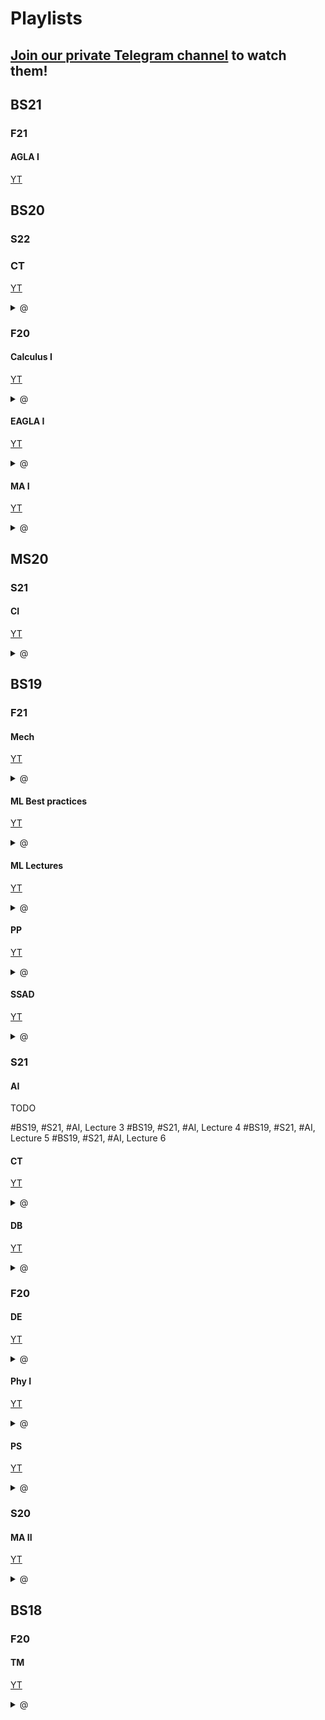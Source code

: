 # Playlists

## [Join our private Telegram channel](https://t.me/+Up2u4_lCIullNTQy) to watch them!

## BS21

### F21

#### AGLA I

[YT](https://youtube.com/playlist?list=PLtFS7FHavVl8l4q7Z_ja2ajzr4pRGGvYZ)

<!-- TODO -->

## BS20

### S22

### CT

[YT](https://youtube.com/playlist?list=PLlxR_sEKjSpQ2pmaZeut4ePfMtK_26UPh)

<details> <summary> @ </summary>

- [Lecture 1; Introduction, State-Space](https://t.me/c/1789230036/238)
- [Tutorial 1; Part 1](https://t.me/c/1789230036/245)
- [Lecture 2; Stability, Eigenvalue analysis](https://t.me/c/1789230036/239)
- [Tutorial 2](https://t.me/c/1789230036/246)
- [Lecture 3; Laplace, Transfer function](https://t.me/c/1789230036/240)
- [Tutorial 3](https://t.me/c/1789230036/247)
- [Lecture 4; Bode plot, margins](https://t.me/c/1789230036/241)
- [Tutorial 4](https://t.me/c/1789230036/248)
- [Lecture 5; Stabilizing Control](https://t.me/c/1789230036/242)
- [Lecture 6; Discrete Systems](https://t.me/c/1789230036/243)
- [Lecture 7; Lyapunov Equation](https://t.me/c/1789230036/244)
</details>


### F20

#### Calculus I

[YT](https://youtube.com/playlist?list=PLUI4rqPAsSEbzrpqphMWQ06p70RtXRDwR)

<details> <summary> @ </summary>

Dautov's labs

- [Week 1 - B20-03](https://t.me/c/1789230036/249)
- [Week 1 - B20-04](https://t.me/c/1789230036/250)
- [Week 2 - B20-03](https://t.me/c/1789230036/251)
- [Week 2 - B20-04](https://t.me/c/1789230036/252)
- [Week 3 - B20-03](https://t.me/c/1789230036/253)
- [Remarks on the Week 3 Lab](https://t.me/c/1789230036/254)
- [Week 4 - B20-03](https://t.me/c/1789230036/255)
- [Week 4 - B20-04](https://t.me/c/1789230036/256)
- [Week 5 - B20-03](https://t.me/c/1789230036/257)
- [Week 5 - B20-04](https://t.me/c/1789230036/258)
- [Week 6 - B20-03](https://t.me/c/1789230036/259)
- [Week 6 - B20-04](https://t.me/c/1789230036/260)
- [Week 7 - B20-03](https://t.me/c/1789230036/261)
- [Week 7 - B20-04](https://t.me/c/1789230036/262)
- [Week 9 - 16_00](https://t.me/c/1789230036/263)
- [Week 9 - 17_40](https://t.me/c/1789230036/264)
- [Week 10 - 16_00](https://t.me/c/1789230036/265)
- [Week 10 - 17_40](https://t.me/c/1789230036/266)
- [Week 11 - 16_00](https://t.me/c/1789230036/267)
- [Week 11 - 17_40](https://t.me/c/1789230036/268)
- [Week 12 - 16_00](https://t.me/c/1789230036/269)
- [Week 12 - 17_40](https://t.me/c/1789230036/270)
- [Week 13 - 16_00](https://t.me/c/1789230036/271)
- [Week 13 - 17_40](https://t.me/c/1789230036/272)
- [Week 14 - 16_00](https://t.me/c/1789230036/273)
- [Week 14 - 17_40](https://t.me/c/1789230036/274)
- [How to find all values of parameter 𝛼 such that the integral converges](https://t.me/c/1789230036/275)

</details>

#### EAGLA I

[YT](https://youtube.com/playlist?list=PLtFS7FHavVl-VXiod2y_fZTAVClyEXB-0)

<details> <summary> @ </summary>

- [lab1, group 4](https://t.me/c/1789230036/5)
- [lab2, group 3](https://t.me/c/1789230036/6)
- [lab2, group 4](https://t.me/c/1789230036/7)
- [lab3, group 4](https://t.me/c/1789230036/8)
- [lab 4](https://t.me/c/1789230036/9)
- [lab 5, group 4 (part 1)](https://t.me/c/1789230036/10)
- [lab 5, group 4 (part 2)](https://t.me/c/1789230036/11)
- [lab 6, group 3](https://t.me/c/1789230036/12)
- [lab 6, group 4](https://t.me/c/1789230036/13)
- [lab 7, group 3](https://t.me/c/1789230036/14)
- [lab 7, group 4](https://t.me/c/1789230036/15)
- [lab 9, group 3](https://t.me/c/1789230036/16)
- [lab 9, group 4](https://t.me/c/1789230036/17)
- [lab 10, group 3](https://t.me/c/1789230036/18)
- [lab 10, group 4](https://t.me/c/1789230036/19)
</details>

#### MA I

[YT](https://youtube.com/playlist?list=PLUI4rqPAsSEa5OGnDRhGTRuznzkcAJUpv) <details> <summary> @ </summary>

- [Lab 1.1 ](https://t.me/c/1789230036/276)
- [Lab 1.2 ](https://t.me/c/1789230036/277)
- [Lab 2 ](https://t.me/c/1789230036/278)
- [Lab 3 ](https://t.me/c/1789230036/279)
- [Lab 4 ](https://t.me/c/1789230036/280)
- [Lab 5 ](https://t.me/c/1789230036/281)
- [Lab 6 ](https://t.me/c/1789230036/282)
- [Lab 7 ](https://t.me/c/1789230036/283)
- [Lab 8](https://t.me/c/1789230036/284)
- [Lecture 1](https://t.me/c/1789230036/285)
- [Lecture 2](https://t.me/c/1789230036/286)
- [Lecture 3](https://t.me/c/1789230036/287)
- [Lecture 4](https://t.me/c/1789230036/288)
- [Lecture 5](https://t.me/c/1789230036/289)
- [Lecture 6](https://t.me/c/1789230036/290)
- [Lecture 7](https://t.me/c/1789230036/291)
- [Lecture 8](https://t.me/c/1789230036/292)
- [Lecture 9](https://t.me/c/1789230036/293)
- [Lecture 10](https://t.me/c/1789230036/294)
- [Lecture 11](https://t.me/c/1789230036/295)
- [Lecture 12](https://t.me/c/1789230036/296)
</details>

## MS20

### S21

#### CI

[YT](https://youtube.com/playlist?list=PLlxR_sEKjSpQpIgRykNdcwITKqXl3Gu-K)

<details> <summary> @ </summary>

- [1. Lecture 1 (Introduction, Null space, Projectors)](https://t.me/c/1789230036/223)
- [2. Lecture 2 (Row, Column, Left Null space, control applications)](https://t.me/c/1789230036/224)
- [3. Lecture 3 (Least Squares and Quadratic Programming)](https://t.me/c/1789230036/225)
- [4. Lecture 4 (Domain, Convex Domains)](https://t.me/c/1789230036/226)
- [5. Lecture 5 (H, V-polytopes and Linear Programming)](https://t.me/c/1789230036/227)
- [6. Practical Session 1 (Subspaces, Quadratic programming)](https://t.me/c/1789230036/228)
- [7. QCQP, SOCP](https://t.me/c/1789230036/229)
- [8. Practical Session 2 (Static equilibrium)](https://t.me/c/1789230036/230)
- [9. Zonotopes and MPC](https://t.me/c/1789230036/231)
- [10. LMI-based explicit MPC](https://t.me/c/1789230036/232)
- [11. SDP, ellipsoids](https://t.me/c/1789230036/233)
- [12. Mixed-Integer Convex Programming](https://t.me/c/1789230036/234)
</details>

## BS19

### F21

#### Mech

[YT](https://youtube.com/playlist?list=PLNh4MTycRwFB3b_Bd6XZIUu8RXOm3GXBW)

<details> <summary> @ </summary>

- [Week 6.2 - Motion Transmission Mechanisms (pt. 1) - Spur, Planetary Gears and Harmonic drives](https://t.me/c/1789230036/218)
- [Week 6.2 - Motion Transmission Mechanisms (pt. 2) - Belt and Chain Transmissions](https://t.me/c/1789230036/219)
- [Week 6.2 - Motion Transmission Mechanisms (pt. 3) - Rotary-to-Linear Transmissions](https://t.me/c/1789230036/220)
- [Week 6.3 - Introduction to Sensors. Absolute Position Sensors](https://t.me/c/1789230036/221)

</details>

#### ML Best practices

[YT](https://youtube.com/playlist?list=PLJHon32ieRbI8rwg3K9mdUfiBfSaeFreb)

<details> <summary> @ </summary>

- [1. Introduction and Starting kit](https://t.me/c/1789230036/208)
- [2. Dropout](https://t.me/c/1789230036/209)
- [3. Batch Normalization](https://t.me/c/1789230036/210)
- [4. Early Stopping](https://t.me/c/1789230036/211)
- [5. Learning Rate Scheduling](https://t.me/c/1789230036/212)
- [6. Choosing Optimizer](https://t.me/c/1789230036/213)
- [7. Gradient Clipping](https://t.me/c/1789230036/214)
- [8. Data Augmentation](https://t.me/c/1789230036/215)
- [9. Pretrained Layers and Modules](https://t.me/c/1789230036/216)
</details>

#### ML Lectures

[YT](https://youtube.com/playlist?list=PLDtVwbUDS3WnlwDgpHnPVUvwDrjHNkRVh)

<details> <summary> @ </summary>

- [Lecture 1, Intro to ML](https://t.me/c/1789230036/199)
- [Lecture 2, Regression](https://t.me/c/1789230036/200)
- [Lecture 7, DNNs](https://t.me/c/1789230036/201)
- [Lecture 8, CNNs](https://t.me/c/1789230036/202)
- [Lecture 10, Midterm editorial](https://t.me/c/1789230036/203)
- [Lecture 11, Ensemble methods](https://t.me/c/1789230036/204)
- [Lecture 12, Clustering](https://t.me/c/1789230036/205)
- [Lecture 13, GANs](https://t.me/c/1789230036/206)
</details>

#### PP

[YT](https://youtube.com/playlist?list=PLov3NSwpY86eMWcSLVDi071ertPAA22Dr)

<details> <summary> @ </summary>

- [Course Introduction](https://t.me/c/1789230036/183)
- [Lecture 1. Part 1. Imperative vs Declarative. Paradigms overview](https://t.me/c/1789230036/184)
- [Lecture 1. Part 2. Lambda calculus](https://t.me/c/1789230036/185)
- [Lecture 2. Functional programming in Racket](https://t.me/c/1789230036/186)
- [Lecture 3. Higher-order functions and lists](https://t.me/c/1789230036/187)
- [Lecture 4. Closures. List comprehensions. Functional Python and JS](https://t.me/c/1789230036/188)
- [Lecture 5. Introduction to Haskell](https://t.me/c/1789230036/189)
- [Lecture 6. Higher-order functions. ADTs. Parametric polymorphism](https://t.me/c/1789230036/190)
- [Lecture 7. Input and output in Haskell](https://t.me/c/1789230036/191)
- [Lecture 8. Lazy evaluation in Haskell](https://t.me/c/1789230036/192)
- [Lecture 9. Wholemeal programming. ADTs in other languages](https://t.me/c/1789230036/193)
- [Lecture 10. Introduction to Prolog](https://t.me/c/1789230036/194)
- [Lecture 11. Lists and arithmetic in Prolog](https://t.me/c/1789230036/195)
- [Lecture 12. Cut and negation as failure in Prolog](https://t.me/c/1789230036/196)
- [Solutions to pre final exam questions](https://t.me/c/1789230036/197)
</details>

#### SSAD

[YT](https://youtube.com/playlist?list=PLaIsQH4uc08woJKRAA7mmjs9fU0jeKjjM)

<details> <summary> @ </summary>

- [Lecture 1, README vs. IEEE](https://t.me/c/1789230036/166)
- [Lecture 2, Requirements Engineering](https://t.me/c/1789230036/167)
- [Lecture 3, Rational Unified Process vs. Agile](https://t.me/c/1789230036/168)
- [Lecture 4, Object-Oriented Analysis & Design](https://t.me/c/1789230036/169)
- [Lecture 5, Object Thinking and DDD](https://t.me/c/1789230036/170)
- [Lecture 6, Patterns, Anti-Patterns, and Refactoring](https://t.me/c/1789230036/171)
- [Lecture 7, XML vs JSON](https://t.me/c/1789230036/172)
- [Lecture 8, Unified Modeling Language (UML)](https://t.me/c/1789230036/173)
- [Lecture 9, IDEF, SQL, NoSQL](https://t.me/c/1789230036/174)
- [Lecture 10, Continuous Delivery](https://t.me/c/1789230036/175)
- [Lecture 11, Microservices and RESTful APIs](https://t.me/c/1789230036/176)
- [Lecture 12, Serverless Design in Cloud](https://t.me/c/1789230036/177)
- [Lecture 13, Test-Driven Development](https://t.me/c/1789230036/178)
- [Lecture 14, Test Patterns and Anti-Patterns](https://t.me/c/1789230036/179)
- [Lecture 15, Coupling & Cohesion and Other Metrics](https://t.me/c/1789230036/180)
- [Lecture 16, Future of Software Design](https://t.me/c/1789230036/181)
</details>

### S21

#### AI

TODO

<!-- [YT](https://youtube.com/playlist?list=PLB6s35Ya4Paovn_wKttoAg3IrHTZSPMjy) -->

#BS19, #S21, #AI, Lecture 3
#BS19, #S21, #AI, Lecture 4
#BS19, #S21, #AI, Lecture 5
#BS19, #S21, #AI, Lecture 6

#### CT

[YT](https://youtube.com/watch?v=x2cYtqJR-qg&list=PLlxR_sEKjSpTyteBJYJR6WBuAlPineEwz)

<details> <summary> @ </summary>

- [Lecture 2, Stability [bad audio]](https://t.me/c/1789230036/153)
- [Lecture 4, Stabilizing Control](https://t.me/c/1789230036/154)
- [Lecture 5, Stabilizing Control, Discrete Dynamics](https://t.me/c/1789230036/155)
- [Lecture 6, Null space, Row space, Projectors](https://t.me/c/1789230036/156)
- [Lecture 7, Column space, Left Null space](https://t.me/c/1789230036/157)
- [Lecture 8, Lyapunov Theory, Lyapunov equations](https://t.me/c/1789230036/158)
- [Lecture 10, Observers](https://t.me/c/1789230036/159)
- [Lecture 11, Controllability, Observability [bad audio]](https://t.me/c/1789230036/160)
- [Lecture 12 Manipulator eq, Linearization [ver. 1]](https://t.me/c/1789230036/161)
- [Lecture 12 Manipulator eq, Linearization [ver. 2]](https://t.me/c/1789230036/162)
- [Lecture 13, Explicit constraints](https://t.me/c/1789230036/163)
- [Lecture 14, SRD](https://t.me/c/1789230036/164)
</details>

#### DB

[YT](https://youtube.com/playlist?list=PLB6s35Ya4ParNWZqsxD-j6MzP9nf7pV7t)

<details> <summary> @ </summary>

- [Lecture 02 Relational Algebra and SQL](https://t.me/c/1789230036/142)
- [Lecture 03 - Storage Architectures](https://t.me/c/1789230036/143)
- [Extendible Hashing](https://t.me/c/1789230036/144)
- [Database Systems - Lecture 04 - Indexes](https://t.me/c/1789230036/145)
- [Lab 5 Indexes](https://t.me/c/1789230036/146)
- [Lecture 05 - Query Processing](https://t.me/c/1789230036/147)
- [Query Optimisation](https://t.me/c/1789230036/148)
- [Transaction Part 1](https://t.me/c/1789230036/149)
- [Transaction Processing Part 2](https://t.me/c/1789230036/150)
- [Concurrency Control](https://t.me/c/1789230036/151)

</details>

### F20

#### DE

[YT](https://youtube.com/playlist?list=PL-9NmFdiBDkSQ30UqrXPHUfU2EClnKk0m)

<details> <summary> @ </summary>

- [Week 1, Lecture](https://t.me/c/1789230036/127)
- [Week 2, Lecture](https://t.me/c/1789230036/128)
- [Week 2, Tutorial, Substitutions](https://t.me/c/1789230036/129)
- [Week 3, Lecture](https://t.me/c/1789230036/130)
- [Week 5, Lecture](https://t.me/c/1789230036/131)
- [Week 6, Lecture](https://t.me/c/1789230036/132)
- [Week 7, Lecture](https://t.me/c/1789230036/133)
- [Week 8, Lecture](https://t.me/c/1789230036/134)
- [Week 9, Lecture](https://t.me/c/1789230036/135)
- [Week 10, Lecture](https://t.me/c/1789230036/136)
- [Week 11, Lecture](https://t.me/c/1789230036/137)
- [Week 12, Optional lecture](https://t.me/c/1789230036/138)
- [Week 13, Lecture](https://t.me/c/1789230036/139)
- [Week 14, Colloquium for volunteers](https://t.me/c/1789230036/140)
</details>

#### Phy I

[YT](https://youtube.com/playlist?list=PLNh4MTycRwFC3nc0sv_0--T7OuLHxMkMK)

<details> <summary> @ </summary>

- [Week 1 - Live lecture (pt. 1). Class outline](https://t.me/c/1789230036/92)
- [Week 1 - Live lecture (pt. 2). Acceleration](https://t.me/c/1789230036/93)
- [Week 1 - Motion along Straight Line](https://t.me/c/1789230036/94)
- [Week 2 - Live Lecture. Uniform Circular Motion](https://t.me/c/1789230036/95)
- [Week 2 - Motion in 3D (pt. 1)](https://t.me/c/1789230036/96)
- [Week 2 - Projectile motion (pt. 2)](https://t.me/c/1789230036/97)
- [Week 3 - Newton's Laws 1. Live Session](https://t.me/c/1789230036/98)
- [Week 3 - Newton's Laws (pt. 1)](https://t.me/c/1789230036/99)
- [Week 3 - Newton's Laws (pt. 2)](https://t.me/c/1789230036/100)
- [Week 4 - Live Session](https://t.me/c/1789230036/101)
- [Week 4 - Newton's Laws. Friction (pt. 2)](https://t.me/c/1789230036/102)
- [Week 4 - Newton's Laws. Gravitational Force and Tension (pt. 1)](https://t.me/c/1789230036/103)
- [Week 5 - Live Session](https://t.me/c/1789230036/104)
- [Week 5 - Newton's laws of motion. Drag force and uniform circular motion](https://t.me/c/1789230036/105)
- [Week 6 - Energy 1 (Pre-recorded Video)](https://t.me/c/1789230036/106)
- [Week 6 - Energy and Work 1. Live Lecture](https://t.me/c/1789230036/107)
- [Week 7 - Energy 2. Work and Power (Live Lecture)](https://t.me/c/1789230036/108)
- [Week 7 - Energy, Work 2 (pre-recorded video)](https://t.me/c/1789230036/109)
- [Week 8 - Conservation of Mechanical Energy (live lecture)](https://t.me/c/1789230036/110)
- [Week 8 - Part 2. Conservative Forces (pre-recorded video)](https://t.me/c/1789230036/111)
- [Week 8 - Potential Energy (pre-recorded video)](https://t.me/c/1789230036/112)
- [Week 9 - Conservation of Energy (Live Lecture)](https://t.me/c/1789230036/113)
- [Week 9 - Conservation of Energy (pre-recorded video)](https://t.me/c/1789230036/114)
- [Week 10 - Center of Mass (Pre-recorded Video)](https://t.me/c/1789230036/115)
- [Week 10 - Motion of Center of Mass (Recorded Lecture)](https://t.me/c/1789230036/116)
- [Week 11 - Linear Momentum. Impulse (Live Lecture)](https://t.me/c/1789230036/117)
- [Week 12 - Conservation of Linear Momentum (pre-recorded Lecture pt. 1)](https://t.me/c/1789230036/118)
- [Week 12 - Elastic and Inelastic Collisions (pre-recorded Lecture pt. 2)](https://t.me/c/1789230036/119)
- [Week 13 - Mechanics of Rotation (Live Lecture)](https://t.me/c/1789230036/120)
- [Week 13 - Rotation (pre-recorded lecture)](https://t.me/c/1789230036/121)
- [Week 14.1 - Rolling Motion (pre-recorded)](https://t.me/c/1789230036/122)
- [Week 14.2 - Rolling down a Ramp (pre-recorded)](https://t.me/c/1789230036/123)
- [Week 14.3 - Angular Momentum and Conservation Laws (live lecture)](https://t.me/c/1789230036/124)
- [Week 15 - Euler-Lagrange Equations](https://t.me/c/1789230036/125)

</details>

#### PS

[YT](https://youtube.com/playlist?list=PLUI4rqPAsSEbWP1ov_FFfnPWZujSzF7jV)

<details> <summary> @ </summary>

- [Week 1, Lab (20.08.2020)](https://t.me/c/1789230036/51)
- [Week 1, Lab by prof. Gorodetskiy](https://t.me/c/1789230036/52)
- [Week 1, Lecture](https://t.me/c/1789230036/53)
- [Week 2, Lab (28.08.2020)](https://t.me/c/1789230036/54)
- [Week 2, Lab by prof. Gorodetskiy](https://t.me/c/1789230036/55)
- [Week 2, Lecture](https://t.me/c/1789230036/56)
- [Week 3, Lab (3.09.2020)](https://t.me/c/1789230036/57)
- [Week 3, Lab by prof. Gorodetskiy](https://t.me/c/1789230036/58)
- [Week 3, Lecture](https://t.me/c/1789230036/59)
- [Week 3, Lecture definitions once again](https://t.me/c/1789230036/60)
- [Week 4, Lab (10.09.2020)](https://t.me/c/1789230036/61)
- [Week 4, Lab by prof. Gorodetskiy](https://t.me/c/1789230036/62)
- [Week 4, Lecture](https://t.me/c/1789230036/63)
- [Week 5, Lab (17.09.2020)](https://t.me/c/1789230036/64)
- [Week 5, Lab by prof. Gorodetskiy](https://t.me/c/1789230036/65)
- [Week 5, Lecture](https://t.me/c/1789230036/66)
- [Week 5, Lecture, Normal distribution tables](https://t.me/c/1789230036/67)
- [Week 6, Lab (24.09.2020)](https://t.me/c/1789230036/68)
- [Week 6, Lab by prof. Gorodetskiy](https://t.me/c/1789230036/69)
- [Week 6, Lecture](https://t.me/c/1789230036/70)
- [Week 7, Lab (1.10.2020)](https://t.me/c/1789230036/71)
- [Week 7, Lab by prof. Gorodetskiy](https://t.me/c/1789230036/72)
- [Week 7, Lab, Task 12, Explanation by Aleksey Shikulin](https://t.me/c/1789230036/73)
- [Week 7, Lecture](https://t.me/c/1789230036/74)
- [Week 8, Lab](https://t.me/c/1789230036/75)
- [Week 8, Lab (15.10.2020)](https://t.me/c/1789230036/76)
- [Week 8, Lab, Midterm Task 1 solution](https://t.me/c/1789230036/77)
- [Week 8, Lecture](https://t.me/c/1789230036/78)
- [Week 9, Lab](https://t.me/c/1789230036/79)
- [Week 9, Lab (22.10.2020)](https://t.me/c/1789230036/80)
- [Week 9, Lecture](https://t.me/c/1789230036/81)
- [Week 10, Lab](https://t.me/c/1789230036/82)
- [Week 10, Lecture](https://t.me/c/1789230036/83)
- [Week 11, Lab](https://t.me/c/1789230036/84)
- [Week 11, Lab (19.11.2020)](https://t.me/c/1789230036/85)
- [Week 11, Lecture](https://t.me/c/1789230036/86)
- [Week 12, Lab](https://t.me/c/1789230036/87)
- [Week 12, Lecture](https://t.me/c/1789230036/88)
- [Week 13, Lab](https://t.me/c/1789230036/89)
- [Week 13, Lecture](https://t.me/c/1789230036/90)
</details>

### S20

#### MA II

[YT](https://youtube.com/playlist?list=PLUI4rqPAsSEag1Wc9ohTtmZkovLuZMAEG)

<details> <summary> @ </summary>

- [Week 3](https://t.me/c/1789230036/35)
- [Week 4](https://t.me/c/1789230036/36)
- [Week 5](https://t.me/c/1789230036/37)
- [Week 6](https://t.me/c/1789230036/38)
- [Week 7](https://t.me/c/1789230036/39)
- [Week 9](https://t.me/c/1789230036/40)
- [Week 9, Ramil Dautov's lab](https://t.me/c/1789230036/41)
- [Week 10](https://t.me/c/1789230036/42)
- [Week 10, Ramil Dautov's lab, in English](https://t.me/c/1789230036/43)
- [Week 10, Ramil Dautov's lab, in Russian](https://t.me/c/1789230036/44)
- [Week 11](https://t.me/c/1789230036/45)
- [Week 12](https://t.me/c/1789230036/46)
- [Week 12, Ramil Dautov's lab, in English](https://t.me/c/1789230036/49)
- [Week 13](https://t.me/c/1789230036/47)
- [Week 14](https://t.me/c/1789230036/48)
</details>

## BS18

### F20

#### TM

[YT](https://youtube.com/playlist?list=PLtFS7FHavVl8QCCHHN75k1RuBV8Ch7l5K)

<details> <summary> @ </summary>

- [lab 1](https://t.me/c/1789230036/21)
- [lab 2](https://t.me/c/1789230036/22)
- [lab 3](https://t.me/c/1789230036/23)
- [lab 4](https://t.me/c/1789230036/24)
- [lab 5](https://t.me/c/1789230036/25)
- [lab 6](https://t.me/c/1789230036/26)
- [lab 7](https://t.me/c/1789230036/27)
- [lab 8](https://t.me/c/1789230036/28)
- [lab 10](https://t.me/c/1789230036/29)
- [lab 11](https://t.me/c/1789230036/30)
- [lab 12](https://t.me/c/1789230036/31)
- [lab 13](https://t.me/c/1789230036/32)
- [lab 14](https://t.me/c/1789230036/33)

</details>
